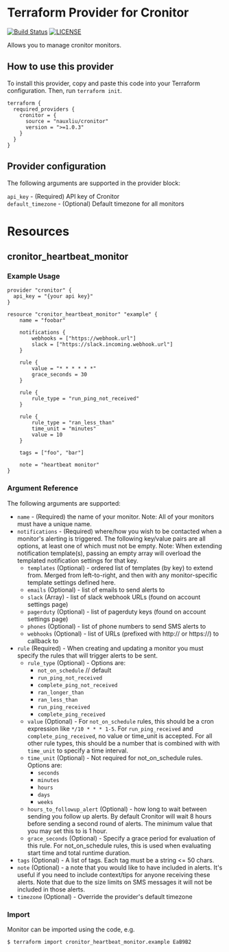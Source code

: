 # Terraform Provider for Cronitor

[![Build Status](https://github.com/nauxliu/terraform-provider-cronitor/workflows/Lint/badge.svg)](https://github.com/nauxliu/terraform-provider-cronitor/actions) 
[![LICENSE](https://img.shields.io/github/license/nauxliu/terraform-provider-cronitor)](https://github.com/nauxliu/terraform-provider-cronitor/blob/master/LICENSE) 

Allows you to manage cronitor monitors.

## How to use this provider

To install this provider, copy and paste this code into your Terraform configuration. Then, run `terraform init`.

```
terraform {
  required_providers {
    cronitor = {
      source = "nauxliu/cronitor"
      version = ">=1.0.3"
    }
  }
}
```

## Provider configuration

The following arguments are supported in the provider block:

`api_key` - (Required) API key of Cronitor  
`default_timezone` - (Optional) Default timezone for all monitors

# Resources

## cronitor_heartbeat_monitor


### Example Usage

```HCL
provider "cronitor" {
  api_key = "{your api key}"
}

resource "cronitor_heartbeat_monitor" "example" {
    name = "foobar"

    notifications {
        webhooks = ["https://webhook.url"]
        slack = ["https://slack.incoming.webhook.url"]
    }

    rule {
        value = "* * * * * *"
        grace_seconds = 30
    }
    
    rule {
        rule_type = "run_ping_not_received"
    }
    
    rule {
        rule_type = "ran_less_than"
        time_unit = "minutes"
        value = 10
    }

    tags = ["foo", "bar"]

    note = "heartbeat monitor"
}
```

### Argument Reference

The following arguments are supported:

* `name` - (Required) the name of your monitor. Note: All of your monitors must have a unique name.
* `notifications` - (Required) where/how you wish to be contacted when a monitor's alerting is triggered. The following key/value pairs are all options, at least one of which must not be empty. Note: When extending notification template(s), passing an empty array will overload the templated notification settings for that key. 
  * `templates` (Optional) - ordered list of templates (by key) to extend from. Merged from left-to-right, and then with any monitor-specific template settings defined here.
  * `emails` (Optional) - list of emails to send alerts to
  * `slack` (Array) - list of slack webhook URLs (found on account settings page)
  * `pagerduty` (Optional) - list of pagerduty keys (found on account settings page)
  * `phones` (Optional) - list of phone numbers to send SMS alerts to
  * `webhooks` (Optional) - list of URLs (prefixed with http:// or https://) to callback to 
* `rule` (Required) - When creating and updating a monitor you must specify the rules that will trigger alerts to be sent.
  * `rule_type` (Optional) - Options are:
    * `not_on_schedule` // default
    * `run_ping_not_received`
    * `complete_ping_not_received`
    * `ran_longer_than`
    * `ran_less_than`
    * `run_ping_received`
    * `complete_ping_received`
  * `value` (Optional) - For `not_on_schedule` rules, this should be a cron expression like `*/10 * * * 1-5`. For `run_ping_received` and `complete_ping_received`, no value or time_unit is accepted. For all other rule types, this should be a number that is combined with with `time_unit` to specify a time interval.
  * `time_unit` (Optional) - Not required for not_on_schedule rules. Options are:
    * `seconds`
    * `minutes`
    * `hours`
    * `days`
    * `weeks`
  * `hours_to_followup_alert` (Optional) - how long to wait between sending you follow up alerts. By default Cronitor will wait 8 hours before sending a second round of alerts. The minimum value that you may set this to is 1 hour.
  * `grace_seconds` (Optional)  - Specify a grace period for evaluation of this rule. For not_on_schedule rules, this is used when evaluating start time and total runtime duration.
* `tags` (Optional) - A list of tags. Each tag must be a string <= 50 chars.
* `note` (Optional) - a note that you would like to have included in alerts. It's useful if you need to include context/tips for anyone receiving these alerts. Note that due to the size limits on SMS messages it will not be included in those alerts.
* `timezone` (Optional) - Override the provider's default timezone

### Import

Monitor can be imported using the code, e.g.

```
$ terraform import cronitor_heartbeat_monitor.example EaB9B2
```
